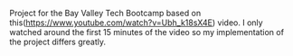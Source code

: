 Project for the Bay Valley Tech Bootcamp based on this(https://www.youtube.com/watch?v=Ubh_k18sX4E) video. 
I only watched around the first 15 minutes of the video so my implementation of the project differs greatly. 

